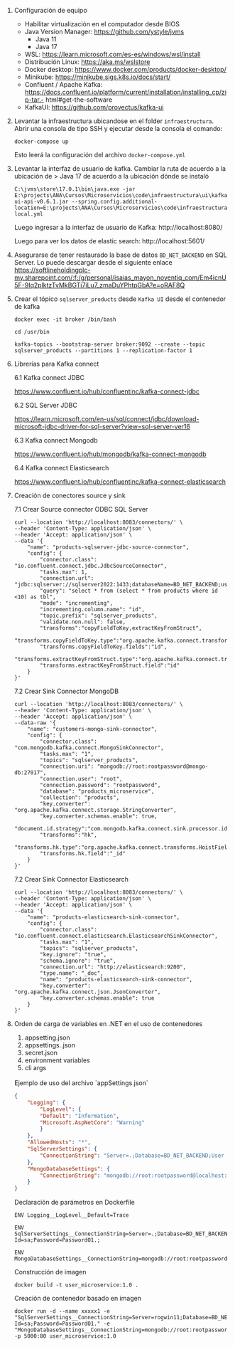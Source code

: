 1. Configuración de equipo
    - Habilitar virtualización en el computador desde BIOS
    - Java Version Manager: https://github.com/ystyle/jvms 
      - Java 11
      - Java 17
    - WSL: https://learn.microsoft.com/es-es/windows/wsl/install 
    - Distribución Linux: https://aka.ms/wslstore 
    - Docker desktop: https://www.docker.com/products/docker-desktop/ 
    - Minikube: https://minikube.sigs.k8s.io/docs/start/ 
    - Confluent / Apache Kafka: https://docs.confluent.io/platform/current/installation/installing_cp/zip-tar.- html#get-the-software 
    - KafkaUI: https://github.com/provectus/kafka-ui 

2. Levantar la infraestructura ubicandose en el folder `infraestructura`. Abrir una consola de tipo SSH y ejecutar desde la consola el comando:

    ```
    docker-compose up
    ```

    Esto leerá la configuración del archivo `docker-compose.yml`

3. Levantar la interfaz de usuario de kafka. Cambiar la ruta de acuerdo a la ubicación de > Java 17 de acuerdo a la ubicación dónde se instaló

    ```
    C:\jvms\store\17.0.1\bin\java.exe -jar E:\projects\ANA\Cursos\Microservicios\code\infraestructura\ui\kafka-ui-api-v0.6.1.jar --spring.config.additional-location=E:\projects\ANA\Cursos\Microservicios\code\infraestructura\ui\application-local.yml
    ```

    Luego ingresar a la interfaz de usuario de Kafka: http://localhost:8080/

    Luego para ver los datos de elastic search: http://localhost:5601/

4. Asegurarse de tener restaurado la base de datos `BD_NET_BACKEND` en SQL Server. Lo puede descargar desde el siguiente enlace https://softlineholdingplc-my.sharepoint.com/:f:/g/personal/isaias_mayon_noventiq_com/Em4icnU5F-9Iq2plktzTvMkBGTi7iLu7_zmaDuYPhtpGbA?e=oRAF8Q 

5. Crear el tópico `sqlserver_products` desde `Kafka UI` desde el contenedor de kafka

    ```
    docker exec -it broker /bin/bash
    ```
    ```
    cd /usr/bin
    ```
    ```
    kafka-topics --bootstrap-server broker:9092 --create --topic sqlserver_products --partitions 1 --replication-factor 1
    ```

6.  Librerías para Kafka connect

    6.1 Kafka connect JDBC

    https://www.confluent.io/hub/confluentinc/kafka-connect-jdbc

    6.2 SQL Server JDBC
    
    https://learn.microsoft.com/en-us/sql/connect/jdbc/download-microsoft-jdbc-driver-for-sql-server?view=sql-server-ver16

    6.3 Kafka connect Mongodb 
    
    https://www.confluent.io/hub/mongodb/kafka-connect-mongodb

    6.4 Kafka connect Elasticsearch
    
    https://www.confluent.io/hub/confluentinc/kafka-connect-elasticsearch

7. Creación de conectores source y sink

    7.1 Crear Source connector ODBC SQL Server 

    ```
    curl --location 'http://localhost:8083/connectors/' \
    --header 'Content-Type: application/json' \
    --header 'Accept: application/json' \
    --data '{
        "name": "products-sqlserver-jdbc-source-connector",
        "config": {
            "connector.class": "io.confluent.connect.jdbc.JdbcSourceConnector",
            "tasks.max": 1,
            "connection.url": "jdbc:sqlserver://sqlserver2022:1433;databaseName=BD_NET_BACKEND;user=sa;password=PasswordO1.",
            "query": "select * from (select * from products where id <10) as tbl",
            "mode": "incrementing",
            "incrementing.column.name": "id",
            "topic.prefix": "sqlserver_products",
            "validate.non.null": false,
            "transforms":"copyFieldToKey,extractKeyFromStruct",
            "transforms.copyFieldToKey.type":"org.apache.kafka.connect.transforms.ValueToKey",
            "transforms.copyFieldToKey.fields":"id",
            "transforms.extractKeyFromStruct.type":"org.apache.kafka.connect.transforms.ExtractField$Key",
            "transforms.extractKeyFromStruct.field":"id"
        }
    }'
    ```

    7.2 Crear Sink Connector MongoDB
    ```
    curl --location 'http://localhost:8083/connectors/' \
    --header 'Content-Type: application/json' \
    --header 'Accept: application/json' \
    --data-raw '{
        "name": "customers-mongo-sink-connector",
        "config": {
            "connector.class": "com.mongodb.kafka.connect.MongoSinkConnector",
            "tasks.max": "1",
            "topics": "sqlserver_products",
            "connection.uri": "mongodb://root:rootpassword@mongo-db:27017",
            "connection.user": "root",
            "connection.password": "rootpassword",
            "database": "products_microservice",
            "collection": "products",
            "key.converter": "org.apache.kafka.connect.storage.StringConverter",
            "key.converter.schemas.enable": true,
            "document.id.strategy":"com.mongodb.kafka.connect.sink.processor.id.strategy.ProvidedInKeyStrategy",
            "transforms":"hk",
            "transforms.hk.type":"org.apache.kafka.connect.transforms.HoistField$Key",
            "transforms.hk.field":"_id"
        }
    }'
    ```
    7.2 Crear Sink Connector Elasticsearch
    ```
    curl --location 'http://localhost:8083/connectors/' \
    --header 'Content-Type: application/json' \
    --header 'Accept: application/json' \
    --data '{
        "name": "products-elasticsearch-sink-connector",
        "config": {
            "connector.class": "io.confluent.connect.elasticsearch.ElasticsearchSinkConnector",
            "tasks.max": "1",
            "topics": "sqlserver_products",
            "key.ignore": "true",
            "schema.ignore": "true",
            "connection.url": "http://elasticsearch:9200",
            "type.name": "_doc",
            "name": "products-elasticsearch-sink-connector",
            "key.converter": "org.apache.kafka.connect.json.JsonConverter",
            "key.converter.schemas.enable": true
        }
    }'
    ```

8. Orden de carga de variables en .NET en el uso de contenedores

    1. appsetting.json
    2. appsettings..json
    3. secret.json
    4. environment variables
    5. cli args

    <br />
    Ejemplo de uso del archivo  `appSettings.json`

    ```json
    {
        "Logging": {
            "LogLevel": {
            "Default": "Information",
            "Microsoft.AspNetCore": "Warning"
            }
        },
        "AllowedHosts": "*",
        "SqlServerSettings": {
            "ConnectionString": "Server=.;Database=BD_NET_BACKEND;User Id=sa;Password=PasswordO1.;"
        },
        "MongoDatabaseSettings": {
            "ConnectionString": "mongodb://root:rootpassword@localhost:27017/admin"
        }
    }
    ```

    Declaración de parámetros en Dockerfile

    ```Docker
    ENV Logging__LogLevel__Default=Trace

    ENV SqlServerSettings__ConnectionString=Server=.;Database=BD_NET_BACKEND;User Id=sa;Password=PasswordO1.;

    ENV MongoDatabaseSettings__ConnectionString=mongodb://root:rootpassword@localhost:27017/admin;
    ```

    Construcción de imagen
    ```Docker
    docker build -t user_microservice:1.0 . 
    ```

    Creación de contenedor basado en imagen
    ```Docker
    docker run -d --name xxxxx1 -e "SqlServerSettings__ConnectionString=Server=rogwin11;Database=BD_NET_BACKEND;User Id=sa;Password=PasswordO1." -e "MongoDatabaseSettings__ConnectionString=mongodb://root:rootpassword@rogwin11:27017/admin" -p 5000:80 user_microservice:1.0
    ```